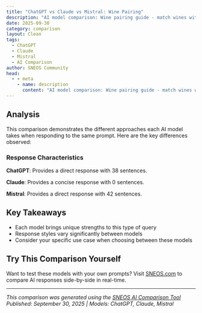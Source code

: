 ```yaml
---
title: "ChatGPT vs Claude vs Mistral: Wine Pairing"
description: "AI model comparison: Wine pairing guide - match wines with food perfectly..."
date: 2025-09-30
category: comparison
layout: Clean
tags:
  - ChatGPT
  - Claude
  - Mistral
  - AI Comparison
author: SNEOS Community
head:
  - - meta
    - name: description
      content: "AI model comparison: Wine pairing guide - match wines with food perfectly..."
---
```


<ChatComparison
  title="ChatGPT vs Claude vs Mistral: Wine Pairing"
  prompt="Wine pairing guide - match wines with food perfectly"
  :responses='{
    "ChatGPT": "Certainly! Here is a comprehensive wine pairing guide to help you match wines with food perfectly:\n\n### General Principles of Wine Pairing\n- **Balance intensity:** Match the weight and intensity of the wine with the dish.\n- **Complement or contrast:** Choose wines that either complement the flavors or provide a pleasant contrast.\n- **Consider acidity:** Acidic wines pair well with fatty, creamy, or tangy dishes.\n- **Consider sweetness:** Sweeter wines pair well with spicy or salty dishes.\n\n---\n\n### Wine Pairing Guide\n\n#### Whites\n\n1. **Chardonnay**\n   - Styles: Oaked (buttery, creamy), Unoaked (fresh, crisp)\n   - Pairs with: Roast chicken, creamy pasta dishes, lobster, shellfish, mushroom dishes, mild cheeses like Brie and Camembert.\n\n2. **Sauvignon Blanc**\n   - Styles: Crisp, high acidity, herbal and citrus notes\n   - Pairs with: Goat cheese, salads, green vegetables (asparagus, peas), shellfish, light seafood dishes, dishes with herbs.\n\n3. **Riesling**\n   - Styles: Off-dry to sweet, high acidity\n   - Pairs with: Spicy Asian cuisine, pork, duck, dishes with a bit of sweetness or heat, blue cheese.\n\n4. **Pinot Grigio / Pinot Gris**\n   - Styles: Light, crisp, fresh\n   - Pairs with: Light fish dishes, salads, light pasta, shellfish, lighter cheeses.\n\n5. **Gew\u00FCrztraminer**\n   - Styles: Aromatic, slightly sweet and spicy\n   - Pairs with: Spicy dishes, Indian food, strong cheeses, smoked meats.\n\n---\n\n#### Reds\n\n1. **Pinot Noir**\n   - Styles: Light to medium-bodied, red fruit, earthy\n   - Pairs with: Roast chicken, duck, turkey, salmon, mushroom dishes, soft cheeses.\n\n2. **Cabernet Sauvignon**\n   - Styles: Full-bodied, tannic, dark fruit, oak\n   - Pairs with: Red meats (steak, lamb), strong cheeses (cheddar, blue), grilled vegetables, hearty stews.\n\n3. **Merlot**\n   - Styles: Medium-bodied, soft tannins, ripe fruit\n   - Pairs with: Pasta with red sauce, grilled meats, roasted vegetables, tomato-based dishes.\n\n4. **Syrah / Shiraz**\n   - Styles: Full-bodied, spicy, dark fruit flavors\n   - Pairs with: Barbecue, grilled meats, spicy sausages, stews.\n\n5. **Zinfandel**\n   - Styles: Medium to full-bodied, fruity, spicy\n   - Pairs with: Barbecue, burgers, spicy sausages, tomato-based dishes.\n\n---\n\n#### Ros\u00E9\n\n- Styles: Light, crisp, fruity\n- Pairs with: Light salads, grilled seafood, tapas, soft cheeses, spicy dishes.\n\n---\n\n#### Sparkling Wines\n\n- Styles: Dry to off-dry, high acidity, bubbles\n- Pairs with: Appetizers, salty foods, fried foods, sushi, soft cheeses, desserts (off-dry versions).\n\n---\n\n#### Dessert Wines\n\n1. **Port**\n   - Pairs with: Blue cheese, chocolate desserts, nuts.\n\n2. **Sauternes**\n   - Pairs with: Foie gras, blue cheese, fruit tarts.\n\n3. **Moscato**\n   - Pairs with: Light desserts, fruit-based desserts, spicy food.\n\n---\n\n### Tips for Matching Wine and Food\n\n- **Fat pairs with acid:** Acidic wines cut through rich, fatty dishes.\n- **Sweet and spicy:** Sweet wines cool down spicy food.\n- **Tannins and protein:** Tannic reds soften with red meat and rich protein dishes.\n- **Earthy and earthy:** Earthy wines like Pinot Noir pair well with earthy foods like mushrooms.\n\nIf you have a specific dish in mind, feel free to ask and I can suggest the perfect wine pairing!",
    "Claude": "# Wine Pairing Guide: Perfect Food \u0026 Wine Matches\n\n## \uD83C\uDF77 Basic Pairing Principles\n\n### **The Golden Rules**\n- **Complement or Contrast**: Match similar intensity levels or create intentional contrasts\n- **Regional Harmony**: Wines and foods from the same region often pair naturally\n- **Consider Weight**: Light wines with light dishes, bold wines with rich foods\n- **Sauce Matters**: Pair wine with the sauce/preparation, not just the protein\n\n---\n\n## \uD83E\uDD69 Red Wine Pairings\n\n### **Light Reds (Pinot Noir, Beaujolais, Chianti)**\n- **Perfect with:**\n  - Roasted chicken or turkey\n  - Salmon and tuna\n  - Mushroom dishes\n  - Pasta with tomato sauce\n  - Charcuterie and soft cheeses\n\n### **Medium Reds (Merlot, Sangiovese, C\u00F4tes du Rh\u00F4ne)**\n- **Perfect with:**\n  - Pork tenderloin\n  - Duck breast\n  - Pizza and Italian cuisine\n  - Grilled vegetables\n  - Medium-aged cheeses\n\n### **Bold Reds (Cabernet Sauvignon, Malbec, Syrah/Shiraz)**\n- **Perfect with:**\n  - Grilled steaks and lamb\n  - BBQ and smoked meats\n  - Rich stews and braises\n  - Dark chocolate desserts\n  - Aged hard cheeses\n\n---\n\n## \uD83E\uDD0D White Wine Pairings\n\n### **Light \u0026 Crisp (Sauvignon Blanc, Pinot Grigio, Albari\u00F1o)**\n- **Perfect with:**\n  - Fresh seafood and shellfish\n  - Salads and light appetizers\n  - Goat cheese and fresh herbs\n  - Asian cuisine\n  - Vegetarian dishes\n\n### **Rich \u0026 Buttery (Chardonnay, White Burgundy)**\n- **Perfect with:**\n  - Lobster with butter\n  - Creamy pasta dishes\n  - Roasted chicken\n  - Soft-ripened cheeses\n  - Dishes with cream sauces\n\n### **Aromatic (Riesling, Gew\u00FCrztraminer, Viognier)**\n- **Perfect with:**\n  - Spicy Asian cuisine\n  - Pork and ham\n  - Strong cheeses\n  - Fruit-based desserts\n  - Indian and Middle Eastern food\n\n---\n\n## \uD83E\uDD42 Sparkling Wine Pairings\n\n### **Champagne \u0026 Traditional Method**\n- **Perfect with:**\n  - Oysters and caviar\n  - Fried foods (cuts through grease)\n  - Soft cheeses\n  - Celebration desserts\n  - Salty snacks\n\n### **Prosecco \u0026 Casual Sparklers**\n- **Perfect with:**\n  - Light appetizers\n  - Fresh fruit\n  - Prosciutto and melon\n  - Brunch dishes\n  - Light seafood\n\n---\n\n## \uD83C\uDF6F Dessert Wine Pairings\n\n### **Sweet Wines (Port, Sauternes, Ice Wine)**\n- **Perfect with:**\n  - Blue cheese\n  - Dark chocolate\n  - Fruit tarts\n  - Nuts and dried fruits\n  - Foie gras\n\n---\n\n## \uD83C\uDF0D Regional Pairing Magic\n\n### **French Classics**\n- **Burgundy** (Pinot Noir) \u002B Coq au Vin\n- **Bordeaux** (Cab blend) \u002B Lamb with herbs\n- **Chablis** \u002B Oysters\n- **Sancerre** \u002B Goat cheese\n\n### **Italian Harmony**\n- **Chianti** \u002B Tomato-based pasta\n- **Barolo** \u002B Truffle dishes\n- **Pinot Grigio** \u002B Seafood risotto\n- **Prosecco** \u002B Antipasti\n\n### **New World Favorites**\n- **California Chardonnay** \u002B Grilled salmon\n- **Australian Shiraz** \u002B BBQ ribs\n- **New Zealand Sauvignon Blanc** \u002B Fresh herbs\n- **Argentine Malbec** \u002B Grilled beef\n\n---\n\n## \u2696\uFE0F Balancing Act: Flavors \u0026 Textures\n\n### **Acidity Matching**\n- **High-",
    "Mistral": "Creating a perfect wine pairing guide involves understanding the characteristics of both the wine and the food. Here are some general principles and specific recommendations to help you match wines with food perfectly:\n\n### General Principles\n\n1. **Balance**: Match the weight and intensity of the wine with the weight and intensity of the food. For example, pair a light-bodied wine with a light dish.\n2. **Complement or Contrast**: Decide whether you want the wine to complement the flavors of the food or provide a contrast.\n3. **Acidity**: Acidic wines pair well with acidic foods. They can also cut through rich, fatty dishes.\n4. **Sweetness**: Sweet wines pair well with sweet foods and can balance spicy or salty dishes.\n5. **Tannins**: Tannic wines pair well with fatty and protein-rich foods, as tannins bind to proteins and fats, making the wine taste smoother.\n6. **Flavor Profiles**: Consider the dominant flavors in both the wine and the food. For example, pair fruity wines with fruity dishes.\n\n### Specific Recommendations\n\n#### Appetizers and Snacks\n- **Cheese and Charcuterie**: Pair with a dry sparkling wine like Champagne or a light-bodied red like Pinot Noir.\n- **Seafood Appetizers**: Pair with a crisp white wine like Sauvignon Blanc or a light sparkling wine.\n\n#### Seafood\n- **Light Fish (e.g., Sole, Flounder)**: Pair with a light-bodied white wine like Pinot Grigio or Albari\u00F1o.\n- **Rich Fish (e.g., Salmon, Tuna)**: Pair with a medium-bodied white wine like Chardonnay or a light-bodied red like Pinot Noir.\n- **Shellfish**: Pair with a crisp white wine like Muscadet or a sparkling wine.\n\n#### Poultry\n- **Chicken**: Pair with a medium-bodied white wine like Chardonnay or a light-bodied red like Pinot Noir.\n- **Duck**: Pair with a medium-bodied red wine like Merlot or a full-bodied white wine like Viognier.\n\n#### Red Meat\n- **Beef**: Pair with a full-bodied red wine like Cabernet Sauvignon or Syrah.\n- **Lamb**: Pair with a medium to full-bodied red wine like Bordeaux or Rioja.\n- **Pork**: Pair with a medium-bodied red wine like Zinfandel or a full-bodied white wine like Chardonnay.\n\n#### Vegetarian Dishes\n- **Light Vegetable Dishes**: Pair with a light-bodied white wine like Sauvignon Blanc or a light-bodied red like Beaujolais.\n- **Hearty Vegetable Dishes**: Pair with a medium-bodied red wine like Tempranillo or a full-bodied white wine like Chardonnay.\n\n#### Spicy Foods\n- **Spicy Asian or Mexican Dishes**: Pair with a sweet white wine like Riesling or a sparkling wine like Prosecco.\n- **Spicy Indian Dishes**: Pair with a sweet white wine like Gew\u00FCrztraminer or a ros\u00E9.\n\n#### Desserts\n- **Fruit-Based Desserts**: Pair with a sweet white wine like Sauternes or a sweet sparkling wine like Moscato d\u0027Asti.\n- **Chocolate Desserts**: Pair with a sweet red wine like Banyuls or a fortified wine like Port.\n\n### Regional Pairings\n- **Italian Cuisine**: Pair with Italian wines like Chianti, Barolo, or Pinot Grigio.\n- **French Cuisine**: Pair with French wines like Bordeaux, Burgundy, or Champagne.\n- **Spanish Cuisine**: Pair with Spanish wines like Rioja, Tempranillo, or Albari\u00F1o.\n\n### Experiment and Enjoy\nWine pairing is both an art and a science. Don\u0027t be afraid to experiment and find what works best for your palate. Enjoy the process and the experience of discovering new combinations!"
  }'
  published-date="22:46"
/>

## Analysis

This comparison demonstrates the different approaches each AI model takes when responding to the same prompt. Here are the key differences observed:

### Response Characteristics

**ChatGPT**: Provides a direct response with 38 sentences. 

**Claude**: Provides a concise response with 0 sentences. 

**Mistral**: Provides a direct response with 42 sentences. 

## Key Takeaways

- Each model brings unique strengths to this type of query
- Response styles vary significantly between models
- Consider your specific use case when choosing between these models

## Try This Comparison Yourself

Want to test these models with your own prompts? Visit [SNEOS.com](https://sneos.com) to compare AI responses side-by-side in real-time.

---

*This comparison was generated using the [SNEOS AI Comparison Tool](https://sneos.com)*
*Published: September 30, 2025 | Models: ChatGPT, Claude, Mistral*
